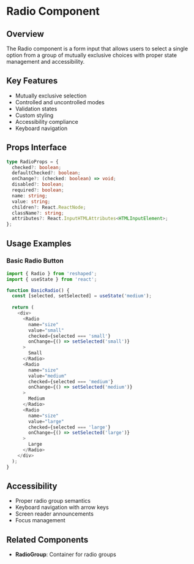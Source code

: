 # Radio Component

## Overview
The Radio component is a form input that allows users to select a single option from a group of mutually exclusive choices with proper state management and accessibility.

## Key Features
- Mutually exclusive selection
- Controlled and uncontrolled modes
- Validation states
- Custom styling
- Accessibility compliance
- Keyboard navigation

## Props Interface
```typescript
type RadioProps = {
  checked?: boolean;
  defaultChecked?: boolean;
  onChange?: (checked: boolean) => void;
  disabled?: boolean;
  required?: boolean;
  name: string;
  value: string;
  children?: React.ReactNode;
  className?: string;
  attributes?: React.InputHTMLAttributes<HTMLInputElement>;
};
```

## Usage Examples

### Basic Radio Button
```typescript
import { Radio } from 'reshaped';
import { useState } from 'react';

function BasicRadio() {
  const [selected, setSelected] = useState('medium');
  
  return (
    <div>
      <Radio
        name="size"
        value="small"
        checked={selected === 'small'}
        onChange={() => setSelected('small')}
      >
        Small
      </Radio>
      <Radio
        name="size"
        value="medium"
        checked={selected === 'medium'}
        onChange={() => setSelected('medium')}
      >
        Medium
      </Radio>
      <Radio
        name="size"
        value="large"
        checked={selected === 'large'}
        onChange={() => setSelected('large')}
      >
        Large
      </Radio>
    </div>
  );
}
```

## Accessibility
- Proper radio group semantics
- Keyboard navigation with arrow keys
- Screen reader announcements
- Focus management

## Related Components
- **RadioGroup**: Container for radio groups